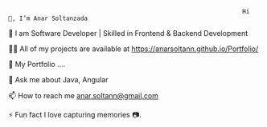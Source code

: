                                                                      Hi  👋, I’m Anar Soltanzada
🌱 I am Software Developer | Skilled in Frontend & Backend Development

👨‍💻 All of my projects are available at https://anarsoltann.github.io/Portfolio/

📝 My Portfolio ....

💬 Ask me about Java, Angular

📫 How to reach me anar.soltann@gmail.com

⚡ Fun fact I love capturing memories 📷.

<!---
AnarSoltann/AnarSoltann is a ✨ special ✨ repository because its `README.md` (this file) appears on your GitHub profile.
You can click the Preview link to take a look at your changes.
--->
